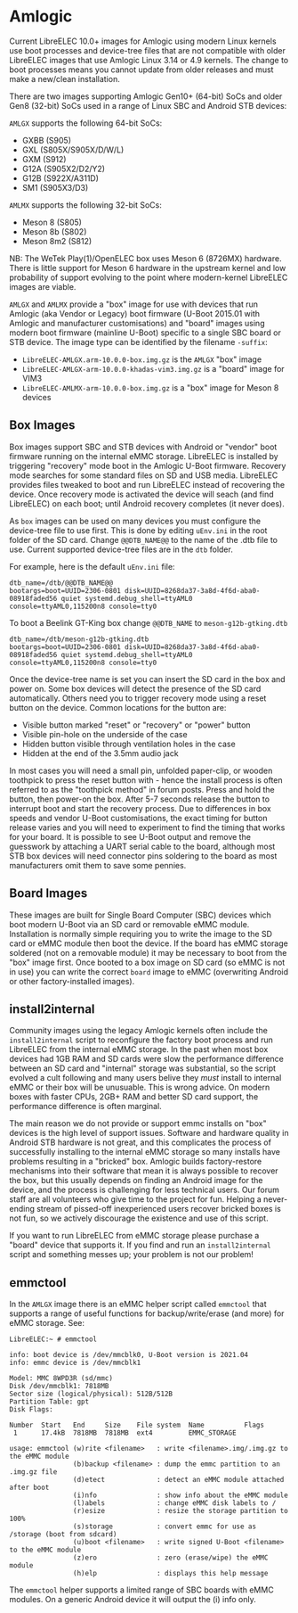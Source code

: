 # Amlogic

Current LibreELEC 10.0+ images for Amlogic using modern Linux kernels use boot processes and device-tree files that are not compatible with older LibreELEC images that use Amlogic Linux 3.14 or 4.9 kernels. The change to boot processes means you cannot update from older releases and must make a new/clean installation.

There are two images supporting Amlogic Gen10+ (64-bit) SoCs and older Gen8 (32-bit) SoCs used in a range of Linux SBC and Android STB devices:

`AMLGX` supports the following 64-bit SoCs:

* GXBB (S905)
* GXL (S805X/S905X/D/W/L)
* GXM (S912)
* G12A (S905X2/D2/Y2)
* G12B (S922X/A311D)
* SM1 (S905X3/D3)

`AMLMX` supports the following 32-bit SoCs:

* Meson 8 (S805)
* Meson 8b (S802)
* Meson 8m2 (S812)

NB: The WeTek Play(1)/OpenELEC box uses Meson 6 (8726MX) hardware. There is little support for Meson 6 hardware in the upstream kernel and low probability of support evolving to the point where modern-kernel LibreELEC images are viable.

`AMLGX` and `AMLMX` provide a "box" image for use with devices that run Amlogic (aka Vendor or Legacy) boot firmware (U-Boot 2015.01 with Amlogic and manufacturer customisations) and "board" images using modern boot firmware (mainline U-Boot) specific to a single SBC board or STB device. The image type can be identified by the filename `-suffix`:

* `LibreELEC-AMLGX.arm-10.0.0-box.img.gz` is the `AMLGX` "box" image
* `LibreELEC-AMLGX-arm-10.0.0-khadas-vim3.img.gz` is a "board" image for VIM3
* `LibreELEC-AMLMX-arm-10.0.0-box.img.gz` is a "box" image for Meson 8 devices

## Box Images

Box images support SBC and STB devices with Android or "vendor" boot firmware running on the internal eMMC storage. LibreELEC is installed  by triggering "recovery" mode boot in the Amlogic U-Boot firmware. Recovery mode searches for some standard files on SD and USB media. LibreELEC provides files tweaked to boot and run LibreELEC instead of recovering the device. Once recovery mode is activated the device will seach (and find LibreELEC) on each boot; until Android recovery completes (it never does).

As `box` images can be used on many devices you must configure the device-tree file to use first. This is done by editing `uEnv.ini` in the root folder of the SD card. Change `@@DTB_NAME@@` to the name of the .dtb file to use. Current supported device-tree files are in the `dtb` folder.

For example, here is the default `uEnv.ini` file:

```
dtb_name=/dtb/@@DTB_NAME@@
bootargs=boot=UUID=2306-0801 disk=UUID=8268da37-3a8d-4f6d-aba0-08918faded56 quiet systemd.debug_shell=ttyAML0 console=ttyAML0,115200n8 console=tty0
```

To boot a Beelink GT-King box change `@@DTB_NAME` to `meson-g12b-gtking.dtb`

```
dtb_name=/dtb/meson-g12b-gtking.dtb
bootargs=boot=UUID=2306-0801 disk=UUID=8268da37-3a8d-4f6d-aba0-08918faded56 quiet systemd.debug_shell=ttyAML0 console=ttyAML0,115200n8 console=tty0
```

Once the device-tree name is set you can insert the SD card in the box and power on. Some box devices will detect the presence of the SD card automatically. Others need you to trigger recovery mode using a reset button on the device. Common locations for the button are:

* Visible button marked "reset" or "recovery" or "power" button
* Visible pin-hole on the underside of the case
* Hidden button visible through ventilation holes in the case
* Hidden at the end of the 3.5mm audio jack

In most cases you will need a small pin, unfolded paper-clip, or wooden toothpick to press the reset button with - hence the install process is often referred to as the "toothpick method" in forum posts. Press and hold the button, then power-on the box. After 5-7 seconds release the button to interrupt boot and start the recovery process. Due to differences in box speeds and vendor U-Boot customisations, the exact timing for button release varies and you will need to experiment to find the timing that works for your board. It is possible to see U-Boot output and remove the guesswork by attaching a UART serial cable to the board, although most STB box devices will need connector pins soldering to the board as most manufacturers omit them to save some pennies.

## Board Images

These images are built for Single Board Computer (SBC) devices which boot modern U-Boot via an SD card or removable eMMC module. Installation is normally simple requiring you to write the image to the SD card or eMMC module then boot the device. If the board has eMMC storage soldered (not on a removable module) it may be necessary to boot from the "box" image first. Once booted to a box image on SD card (so eMMC is not in use) you can write the correct `board` image to eMMC (overwriting Android or other factory-installed images).

## install2internal

Community images using the legacy Amlogic kernels often include the `install2internal` script to reconfigure the factory boot process and run LibreELEC from the internal eMMC storage. In the past when most box devices had 1GB RAM and SD cards were slow the performance difference between an SD card and "internal" storage was substantial, so the script evolved a cult following and many users belive they _must_ install to internal eMMC or their box will be unusuable. This is wrong advice. On modern boxes with faster CPUs, 2GB+ RAM and better SD card support, the performance difference is often marginal.

The main reason we do not provide or support emmc installs on "box" devices is the high level of support issues. Software and hardware quality in Android STB hardware is not great, and this complicates the process of successfully installing to the internal eMMC storage so many installs have problems resulting in a "bricked" box. Amlogic builds factory-restore mechanisms into their software that mean it is always  possible to recover the box, but this usually depends on finding an Android image for the device, and the process is challenging for less technical users. Our forum staff are all volunteers who give time to the project for fun. Helping a never-ending stream of pissed-off inexperienced users recover bricked boxes is not fun, so we actively discourage the existence and use of this script.

If you want to run LibreELEC from eMMC storage please purchase a "board" device that supports it. If you find and run an `install2internal` script and something messes up; your problem is not our problem!

## emmctool

In the `AMLGX` image there is an eMMC helper script called `emmctool` that supports a range of useful functions for backup/write/erase (and more) for eMMC storage. See:

```
LibreELEC:~ # emmctool 

info: boot device is /dev/mmcblk0, U-Boot version is 2021.04
info: emmc device is /dev/mmcblk1

Model: MMC 8WPD3R (sd/mmc)
Disk /dev/mmcblk1: 7818MB
Sector size (logical/physical): 512B/512B
Partition Table: gpt
Disk Flags: 

Number  Start   End     Size    File system  Name          Flags
 1      17.4kB  7818MB  7818MB  ext4         EMMC_STORAGE

usage: emmctool (w)rite <filename>   : write <filename>.img/.img.gz to the eMMC module
                (b)backup <filename> : dump the emmc partition to an .img.gz file
                (d)etect             : detect an eMMC module attached after boot
                (i)nfo               : show info about the eMMC module
                (l)abels             : change eMMC disk labels to /
                (r)esize             : resize the storage partition to 100%
                (s)storage           : convert emmc for use as /storage (boot from sdcard)
                (u)boot <filename>   : write signed U-Boot <filename> to the eMMC module
                (z)ero               : zero (erase/wipe) the eMMC module
                (h)elp               : displays this help message
```

The `emmctool` helper supports a limited range of SBC boards with eMMC modules. On a generic Android device it will output the (i) info only.
